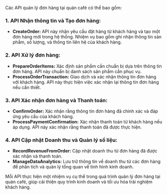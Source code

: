 Các API quản lý đơn hàng tại quán café có thể bao gồm:

### 1. API Nhận thông tin và Tạo đơn hàng:

- **CreateOrder:** API này nhận yêu cầu đặt hàng từ khách hàng và tạo một đơn hàng mới trong hệ thống. Nhiệm vụ bao gồm ghi nhận thông tin sản phẩm, số lượng, và thông tin liên hệ của khách hàng.

### 2. API Xử lý đơn hàng:

- **PrepareOrderItems:** Xác định sản phẩm cần chuẩn bị dựa trên thông tin đơn hàng. API này chuẩn bị danh sách sản phẩm cần phục vụ.
- **ProcessOrderTransaction:** Giao dịch và xác nhận thông tin đơn hàng với khách hàng. API này thực hiện việc xác nhận lại thông tin đơn hàng nếu cần thiết.

### 3. API Xác nhận đơn hàng và Thanh toán:

- **ConfirmOrder:** Xác nhận rằng thông tin đơn hàng đã chính xác và đáp ứng yêu cầu của khách hàng.
- **ProcessPaymentConfirmation:** Xác nhận thanh toán từ khách hàng nếu áp dụng. API này xác nhận rằng thanh toán đã được thực hiện.

### 4. API Cập nhật Doanh thu và Quản lý số liệu:

- **RecordRevenueFromOrder:** Cập nhật doanh thu từ đơn hàng đã được xác nhận và thanh toán.
- **ManageDataAnalytics:** Lưu trữ thông tin về doanh thu từ các đơn hàng để phân tích và quản lý tổng quan về tình hình kinh doanh.

Mỗi API thực hiện một nhiệm vụ cụ thể trong quá trình quản lý đơn hàng tại quán café, giúp cải thiện quy trình kinh doanh và tối ưu hóa trải nghiệm khách hàng.
